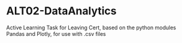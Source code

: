 # ALT02-DataAnalytics
Active Learning Task for Leaving Cert, based on the python modules Pandas and Plotly, for use with .csv files
